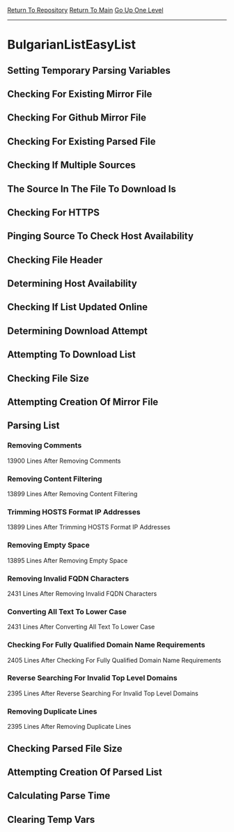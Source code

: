 [Return To Repository](https://github.com/deathbybandaid/piholeparser/)
[Return To Main](https://github.com/deathbybandaid/piholeparser/blob/master/RecentRunLogs/Mainlog.md)
[Go Up One Level](https://github.com/deathbybandaid/piholeparser/blob/master/RecentRunLogs/TopLevelScripts/30-Processing-External-Blacklists.md)
____________________________________
# BulgarianListEasyList
## Setting Temporary Parsing Variables
## Checking For Existing Mirror File
## Checking For Github Mirror File
## Checking For Existing Parsed File
## Checking If Multiple Sources
## The Source In The File To Download Is
## Checking For HTTPS
## Pinging Source To Check Host Availability
## Checking File Header
## Determining Host Availability
## Checking If List Updated Online
## Determining Download Attempt
## Attempting To Download List
## Checking File Size
## Attempting Creation Of Mirror File
## Parsing List
### Removing Comments
13900 Lines After Removing Comments
### Removing Content Filtering
13899 Lines After Removing Content Filtering
### Trimming HOSTS Format IP Addresses
13899 Lines After Trimming HOSTS Format IP Addresses
### Removing Empty Space
13895 Lines After Removing Empty Space
### Removing Invalid FQDN Characters
2431 Lines After Removing Invalid FQDN Characters
### Converting All Text To Lower Case
2431 Lines After Converting All Text To Lower Case
### Checking For Fully Qualified Domain Name Requirements
2405 Lines After Checking For Fully Qualified Domain Name Requirements
### Reverse Searching For Invalid Top Level Domains
2395 Lines After Reverse Searching For Invalid Top Level Domains
### Removing Duplicate Lines
2395 Lines After Removing Duplicate Lines
## Checking Parsed File Size
## Attempting Creation Of Parsed List
## Calculating Parse Time
## Clearing Temp Vars
